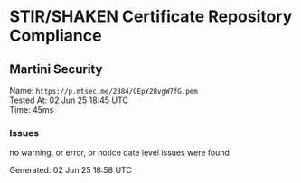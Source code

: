 # STIR/SHAKEN Certificate Repository Compliance

## Martini Security

Name: `https://p.mtsec.me/2884/CEpY28vgW7fG.pem`\
Tested At: 02 Jun 25 18:45 UTC\
Time: 45ms

### Issues

no warning, or error, or notice date level issues were found

Generated: 02 Jun 25 18:58 UTC